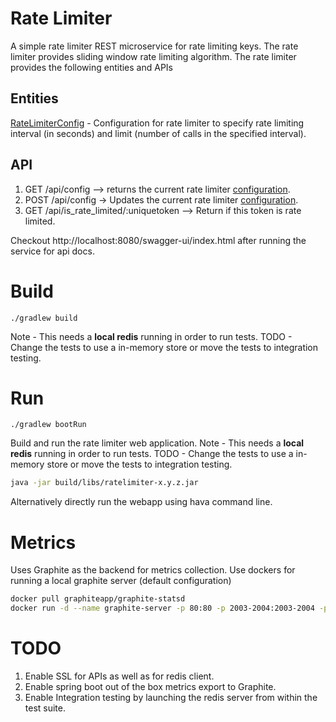 # Rate Limiter
A simple rate limiter REST microservice for rate limiting keys. The rate limiter provides sliding window rate
limiting algorithm. The rate limiter provides the following entities and APIs

## Entities
[RateLimiterConfig](src/main/java/com/example/ratelimiter/model/RateLimiterConfig.java) - Configuration for rate
limiter to specify rate limiting interval (in seconds) and limit (number of calls in the specified interval).


## API
1. GET /api/config --> returns the current rate limiter [configuration]((src/main/java/com/example/ratelimiter/model/RateLimiterConfig.java)).
2. POST /api/config -> Updates the current rate limiter [configuration]((src/main/java/com/example/ratelimiter/model/RateLimiterConfig.java)).
3. GET /api/is_rate_limited/:uniquetoken --> Return if this token is rate limited.  

Checkout http://localhost:8080/swagger-ui/index.html after running the service for api docs.

# Build
```Gradle 
./gradlew build
```
Note - This needs a **local redis** running in order to run tests. 
TODO - Change the tests to use a in-memory store or move the tests to integration testing.
# Run
```Gradle
./gradlew bootRun
```
Build and run the rate limiter web application.
Note - This needs a **local redis** running in order to run tests.
TODO - Change the tests to use a in-memory store or move the tests to integration testing.

```bash
java -jar build/libs/ratelimiter-x.y.z.jar
```
Alternatively directly run the webapp using hava command line.

# Metrics
Uses Graphite as the backend for metrics collection. Use dockers for running a local graphite server (default configuration)
```bash
docker pull graphiteapp/graphite-statsd
docker run -d --name graphite-server -p 80:80 -p 2003-2004:2003-2004 -p 2023-2024:2023-2024 -p 8125:8125/udp -p 8126:8126 graphiteapp/graphite-statsd
```

# TODO
1. Enable SSL for APIs as well as for redis client.
2. Enable spring boot out of the box metrics export to Graphite.
3. Enable Integration testing by launching the redis server from within the test suite.

